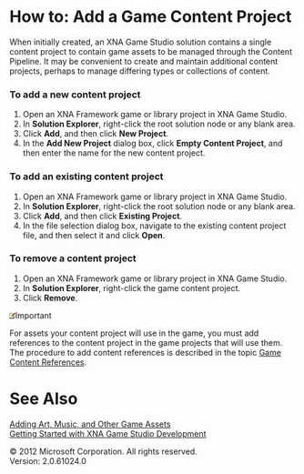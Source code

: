 ﻿

# How to: Add a Game Content Project

When initially created, an XNA Game Studio solution contains a single content project to contain game assets to be managed through the Content Pipeline. It may be convenient to create and maintain additional content projects, perhaps to manage differing types or collections of content.

### To add a new content project

1.  Open an XNA Framework game or library project in XNA Game Studio.
2.  In **Solution Explorer**, right-click the root solution node or any blank area.
3.  Click **Add**, and then click **New Project**.
4.  In the **Add New Project** dialog box, click **Empty Content Project**, and then enter the name for the new content project.

### To add an existing content project

1.  Open an XNA Framework game or library project in XNA Game Studio.
2.  In **Solution Explorer**, right-click the root solution node or any blank area.
3.  Click **Add**, and then click **Existing Project**.
4.  In the file selection dialog box, navigate to the existing content project file, and then select it and click **Open**.

### To remove a content project

1.  Open an XNA Framework game or library project in XNA Game Studio.
2.  In **Solution Explorer**, right-click the game content project.
3.  Click **Remove**.

![](note.gif)Important

For assets your content project will use in the game, you must add references to the content project in the game projects that will use them. The procedure to add content references is described in the topic [Game Content References](UsingXNA_GameContentReference.md).

# See Also

[Adding Art, Music, and Other Game Assets](UsingXNA_GameContent_Overviews.md)  
[Getting Started with XNA Game Studio Development](Getting_Started.md)  

© 2012 Microsoft Corporation. All rights reserved.  
Version: 2.0.61024.0